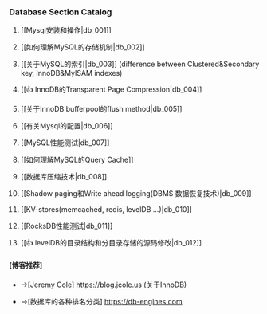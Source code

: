 ### Database Section Catalog

1. [[Mysql安装和操作|db_001]]

1. [[如何理解MySQL的存储机制|db_002]]

1. [[关于MySQL的索引|db_003]]
(difference between Clustered&Secondary key, InnoDB&MyISAM indexes)
1. [[👍 InnoDB的Transparent Page Compression|db_004]]

1. [[关于InnoDB bufferpool的flush method|db_005]]

1. [[有关Mysql的配置|db_006]]

1. [[MySQL性能测试|db_007]]

1. [[如何理解MySQL的Query Cache]]

1. [[数据库压缩技术|db_008]]

1. [[Shadow paging和Write ahead logging(DBMS 数据恢复技术)|db_009]]

1. [[KV-stores(memcached, redis, levelDB ...)|db_010]]

1. [[RocksDB性能测试|db_011]] 

1. [[👍 levelDB的目录结构和分目录存储的源码修改|db_012]]

#### [博客推荐]

* ->[Jeremy Cole] https://blog.jcole.us (关于InnoDB)

* ->[数据库的各种排名分类] https://db-engines.com
